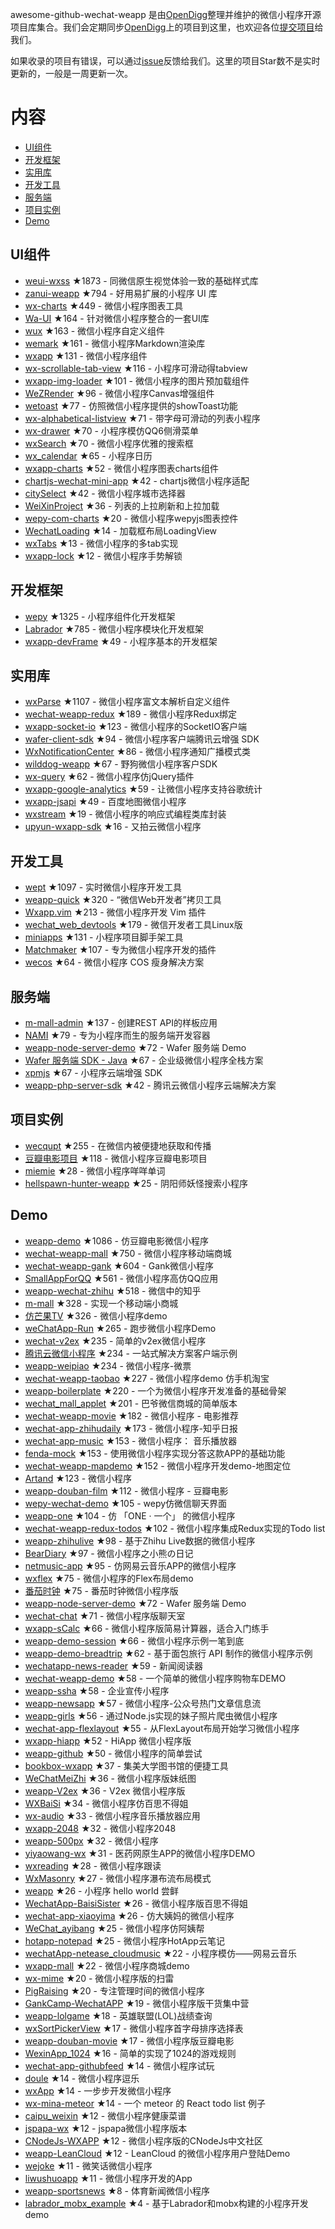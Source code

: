 awesome-github-wechat-weapp 是由[OpenDigg](http://www.opendigg.com/)整理并维护的微信小程序开源项目库集合。我们会定期同步[OpenDigg](http://www.opendigg.com/tags/wechat-app)上的项目到这里，也欢迎各位[提交项目](https://github.com/opendigg/opending-share-projects)给我们。 

如果收录的项目有错误，可以通过[issue](https://github.com/opendigg/awesome-github-wechat-weapp/issues)反馈给我们。这里的项目Star数不是实时更新的，一般是一周更新一次。 

# 内容 

- [UI组件](#UI组件) 
- [开发框架](#开发框架) 
- [实用库](#实用库) 
- [开发工具](#开发工具) 
- [服务端](#服务端) 
- [项目实例](#项目实例) 
- [Demo](#Demo) 

## UI组件 

- [weui-wxss](https://github.com/weui/weui-wxss) ★1873 - 同微信原生视觉体验一致的基础样式库 
- [zanui-weapp](https://github.com/youzan/zanui-weapp) ★794 - 好用易扩展的小程序 UI 库 
- [wx-charts](https://github.com/xiaolin3303/wx-charts) ★449 - 微信小程序图表工具 
- [Wa-UI](https://github.com/liujians/Wa-UI) ★164 - 针对微信小程序整合的一套UI库 
- [wux](https://github.com/skyvow/wux) ★163 - 微信小程序自定义组件 
- [wemark](https://github.com/TooBug/wemark) ★161 - 微信小程序Markdown渲染库 
- [wxapp](https://github.com/youzouzou/wxapp) ★131 - 微信小程序组件 
- [wx-scrollable-tab-view](https://github.com/zhongjie-chen/wx-scrollable-tab-view) ★116 - 小程序可滑动得tabview 
- [wxapp-img-loader](https://github.com/o2team/wxapp-img-loader) ★101 - 微信小程序的图片预加载组件 
- [WeZRender](https://github.com/guyoung/WeZRender) ★96 - 微信小程序Canvas增强组件 
- [wetoast](https://github.com/kiinlam/wetoast) ★77 - 仿照微信小程序提供的showToast功能 
- [wx-alphabetical-listview](https://github.com/zhongjie-chen/wx-alphabetical-listview) ★71 - 带字母可滑动的列表小程序 
- [wx-drawer](https://github.com/zhongjie-chen/wx-drawer) ★70 - 小程序模仿QQ6侧滑菜单 
- [wxSearch](https://github.com/icindy/wxSearch) ★70 - 微信小程序优雅的搜索框 
- [wx_calendar](https://github.com/treadpit/wx_calendar) ★65 - 小程序日历 
- [wxapp-charts](https://github.com/hawx1993/wxapp-charts) ★52 - 微信小程序图表charts组件 
- [chartjs-wechat-mini-app](https://github.com/xiabingwu/chartjs-wechat-mini-app) ★42 - chartjs微信小程序适配 
- [citySelect](https://github.com/chenjinxinlove/citySelect) ★42 - 微信小程序城市选择器 
- [WeiXinProject](https://github.com/lidong1665/WeiXinProject) ★36 - 列表的上拉刷新和上拉加载 
- [wepy-com-charts](https://github.com/CalvinHong/wepy-com-charts) ★20 - 微信小程序wepyjs图表控件 
- [WechatLoading](https://github.com/qq273681448/WechatLoading) ★14 - 加载框布局LoadingView 
- [wxTabs](https://github.com/hss01248/wxTabs) ★13 - 微信小程序的多tab实现 
- [wxapp-lock](https://github.com/demi520/wxapp-lock) ★12 - 微信小程序手势解锁 

## 开发框架 

- [wepy](https://github.com/wepyjs/wepy) ★1325 - 小程序组件化开发框架 
- [Labrador](https://github.com/maichong/labrador) ★785 - 微信小程序模块化开发框架 
- [wxapp-devFrame](https://github.com/hss01248/wxapp-devFrame) ★49 - 小程序基本的开发框架 

## 实用库 

- [wxParse](https://github.com/icindy/wxParse) ★1107 - 微信小程序富文本解析自定义组件 
- [wechat-weapp-redux](https://github.com/charleyw/wechat-weapp-redux) ★189 - 微信小程序Redux绑定 
- [wxapp-socket-io](https://github.com/fanweixiao/wxapp-socket-io) ★123 - 微信小程序的SocketIO客户端 
- [wafer-client-sdk](https://github.com/tencentyun/weapp-client-sdk) ★94 - 微信小程序客户端腾讯云增强 SDK 
- [WxNotificationCenter](https://github.com/icindy/WxNotificationCenter) ★86 - 微信小程序通知广播模式类 
- [wilddog-weapp](https://github.com/WildDogTeam/wilddog-weapp) ★67 - 野狗微信小程序客户SDK 
- [wx-query](https://github.com/stephenml/wx-query) ★62 - 微信小程序仿jQuery插件 
- [wxapp-google-analytics](https://github.com/rchunping/wxapp-google-analytics) ★59 - 让微信小程序支持谷歌统计 
- [wxapp-jsapi](https://github.com/baidumapapi/wxapp-jsapi) ★49 - 百度地图微信小程序 
- [wxstream](https://github.com/wpcfan/wxstream) ★19 - 微信小程序的响应式编程类库封装 
- [upyun-wxapp-sdk](https://github.com/upyun/upyun-wxapp-sdk) ★16 - 又拍云微信小程序 

## 开发工具 

- [wept](https://github.com/chemzqm/wept) ★1097 - 实时微信小程序开发工具 
- [weapp-quick](https://github.com/phodal/weapp-quick) ★320 - “微信Web开发者”拷贝工具 
- [Wxapp.vim](https://github.com/chemzqm/wxapp.vim) ★213 - 微信小程序开发 Vim 插件 
- [wechat_web_devtools](https://github.com/yuan1994/wechat_web_devtools) ★179 - 微信开发者工具Linux版 
- [miniapps](https://github.com/DDFE/miniapps) ★131 - 小程序项目脚手架工具 
- [Matchmaker](https://github.com/lypeer/Matchmaker) ★107 - 专为微信小程序开发的插件 
- [wecos](https://github.com/tencentyun/wecos) ★64 - 微信小程序 COS 瘦身解决方案 

## 服务端 

- [m-mall-admin](https://github.com/skyvow/m-mall-admin) ★137 - 创建REST API的样板应用 
- [NAMI](https://github.com/wodenwang/nami) ★79 - 专为小程序而生的服务端开发容器 
- [weapp-node-server-demo](https://github.com/tencentyun/weapp-node-server-demo) ★72 - Wafer 服务端 Demo 
- [Wafer 服务端 SDK - Java](https://github.com/tencentyun/weapp-java-server-sdk) ★67 - 企业级微信小程序全栈方案 
- [xpmjs](https://github.com/XpmJS/xpmjs) ★67 - 小程序云端增强 SDK 
- [weapp-php-server-sdk](https://github.com/tencentyun/weapp-php-server-sdk) ★42 - 腾讯云微信小程序云端解决方案 

## 项目实例 

- [wecqupt](https://github.com/lanshan-studio/wecqupt) ★255 - 在微信内被便捷地获取和传播 
- [豆瓣电影项目](https://github.com/songhaoreact/豆瓣电影项目) ★118 - 微信小程序豆瓣电影项目 
- [miemie](https://github.com/airingursb/miemie) ★28 - 微信小程序咩咩单词 
- [hellspawn-hunter-weapp](https://github.com/bluedazzle/hellspawn-hunter-weapp) ★25 - 阴阳师妖怪搜索小程序 

## Demo 

- [weapp-demo](https://github.com/zce/weapp-demo) ★1086 - 仿豆瓣电影微信小程序 
- [wechat-weapp-mall](https://github.com/liuxuanqiang/wechat-weapp-mall) ★750 - 微信小程序移动端商城 
- [wechat-weapp-gank](https://github.com/lypeer/wechat-weapp-gank) ★604 - Gank微信小程序 
- [SmallAppForQQ](https://github.com/xiehui999/SmallAppForQQ) ★561 - 微信小程序高仿QQ应用 
- [weapp-wechat-zhihu](https://github.com/RebeccaHanjw/weapp-wechat-zhihu) ★518 - 微信中的知乎 
- [m-mall](https://github.com/skyvow/m-mall) ★328 - 实现一个移动端小商城 
- [仿芒果TV](https://github.com/web-Marker/wechat-Development) ★326 - 微信小程序demo 
- [weChatApp-Run](https://github.com/alanwangmodify/weChatApp-Run) ★265 - 跑步微信小程序Demo 
- [wechat-v2ex](https://github.com/jectychen/wechat-v2ex) ★235 - 简单的v2ex微信小程序 
- [腾讯云微信小程序](https://github.com/tencentyun/weapp-client-demo) ★234 - 一站式解决方案客户端示例 
- [weapp-weipiao](https://github.com/wangmingjob/weapp-weipiao) ★234 - 微信小程序-微票 
- [wechat-weapp-taobao](https://github.com/ChangQing666/wechat-weapp-taobao) ★227 - 微信小程序demo 仿手机淘宝 
- [weapp-boilerplate](https://github.com/zce/weapp-boilerplate) ★220 - 一个为微信小程序开发准备的基础骨架 
- [wechat_mall_applet](https://github.com/bayetech/wechat_mall_applet) ★201 - 巴爷微信商城的简单版本 
- [wechat-weapp-movie](https://github.com/yesifeng/wechat-weapp-movie) ★182 - 微信小程序 - 电影推荐 
- [wechat-app-zhihudaily](https://github.com/myronliu347/wechat-app-zhihudaily) ★173 - 微信小程序-知乎日报 
- [wechat-app-music](https://github.com/eyasliu/wechat-app-music) ★153 - 微信小程序： 音乐播放器 
- [fenda-mock](https://github.com/davedavehong/fenda-mock) ★153 - 使用微信小程序实现分答这款APP的基础功能 
- [wechat-weapp-mapdemo](https://github.com/giscafer/wechat-weapp-mapdemo) ★152 - 微信小程序开发demo-地图定位 
- [Artand](https://github.com/SuperKieran/weapp-artand) ★123 - 微信小程序 
- [weapp-douban-film](https://github.com/hingsir/weapp-douban-film) ★112 - 微信小程序 - 豆瓣电影 
- [wepy-wechat-demo](https://github.com/wepyjs/wepy-wechat-demo) ★105 - wepy仿微信聊天界面 
- [weapp-one](https://github.com/ahonn/weapp-one) ★104 - 仿 「ONE · 一个」 的微信小程序 
- [wechat-weapp-redux-todos](https://github.com/charleyw/wechat-weapp-redux-todos) ★102 - 微信小程序集成Redux实现的Todo list 
- [weapp-zhihulive](https://github.com/dongweiming/weapp-zhihulive) ★98 - 基于Zhihu Live数据的微信小程序 
- [BearDiary](https://github.com/harveyqing/BearDiary) ★97 - 微信小程序之小熊の日记 
- [netmusic-app](https://github.com/sqaiyan/netmusic-app) ★95 - 仿网易云音乐APP的微信小程序 
- [wxflex](https://github.com/icindy/wxflex) ★75 - 微信小程序的Flex布局demo 
- [番茄时钟](https://github.com/kraaas/timer) ★75 - 番茄时钟微信小程序版 
- [weapp-node-server-demo](https://github.com/tencentyun/weapp-node-server-demo) ★72 - Wafer 服务端 Demo 
- [wechat-chat](https://github.com/ericzyh/wechat-chat) ★71 - 微信小程序版聊天室 
- [wxapp-sCalc](https://github.com/dunizb/wxapp-sCalc) ★66 - 微信小程序版简易计算器，适合入门练手 
- [weapp-demo-session](https://github.com/CFETeam/weapp-demo-session) ★66 - 微信小程序示例一笔到底 
- [weapp-demo-breadtrip](https://github.com/romoo/weapp-demo-breadtrip) ★62 - 基于面包旅行 API 制作的微信小程序示例 
- [wechatapp-news-reader](https://github.com/vace/wechatapp-news-reader) ★59 - 新闻阅读器 
- [wechat-weapp-demo](https://github.com/SeptemberMaples/wechat-weapp-demo) ★58 - 一个简单的微信小程序购物车DEMO 
- [weapp-ssha](https://github.com/yaoshanliang/weapp-ssha) ★58 - 企业宣传小程序
- [weapp-newsapp](https://github.com/hijiangtao/weapp-newsapp) ★57 - 微信小程序-公众号热门文章信息流 
- [weapp-girls](https://github.com/litt1e-p/weapp-girls) ★56 - 通过Node.js实现的妹子照片爬虫微信小程序 
- [wechat-app-flexlayout](https://github.com/hardog/wechat-app-flexlayout) ★55 - 从FlexLayout布局开始学习微信小程序 
- [wxapp-hiapp](https://github.com/BelinChung/wxapp-hiapp) ★52 - HiApp 微信小程序版 
- [weapp-github](https://github.com/zhengxiaowai/weapp-github) ★50 - 微信小程序的简单尝试 
- [bookbox-wxapp](https://github.com/ToadWoo/bookbox-wxapp) ★37 - 集美大学图书馆的便捷工具 
- [WeChatMeiZhi](https://github.com/brucevanfdm/WeChatMeiZhi) ★36 - 微信小程序版妹纸图 
- [weapp-V2ex](https://github.com/bestony/weapp-V2ex) ★36 - V2ex 微信小程序版 
- [WXBaiSi](https://github.com/SureZhangHW/WXBaiSi) ★34 - 微信小程序仿百思不得姐 
- [wx-audio](https://github.com/xingbofeng/wx-audio) ★33 - 微信小程序音乐播放器应用 
- [wxapp-2048](https://github.com/natee/wxapp-2048) ★32 - 微信小程序2048 
- [weapp-500px](https://github.com/fluency03/weapp-500px) ★32 - 微信小程序 
- [yiyaowang-wx](https://github.com/jiabinxu/yiyaowang-wx) ★31 - 医药网原生APP的微信小程序DEMO 
- [wxreading](https://github.com/gxmzjxk/wxreading) ★28 - 微信小程序跟读 
- [WxMasonry](https://github.com/icindy/WxMasonry) ★27 - 微信小程序瀑布流布局模式 
- [weapp](https://github.com/kunkun12/weapp) ★26 - 小程序 hello world 尝鲜 
- [WechatApp-BaisiSister](https://github.com/Symous/WechatApp-BaisiSister) ★26 - 微信小程序版百思不得姐 
- [wechat-app-xiaoyima](https://github.com/iamjs1/wechat-app-xiaoyima) ★26 - 仿大姨妈的微信小程序 
- [WeChat_ayibang](https://github.com/Sukura7/WeChat_ayibang) ★25 - 微信小程序仿阿姨帮 
- [hotapp-notepad](https://github.com/hotapp888/hotapp-notepad) ★25 - 微信小程序HotApp云笔记 
- [wechatApp-netease_cloudmusic](https://github.com/MengZhaoFly/wechatApp-netease_cloudmusic) ★22 - 小程序模仿——网易云音乐 
- [wxapp-mall](https://github.com/lin-xin/wxapp-mall) ★22 - 微信小程序商城demo 
- [wx-mime](https://github.com/jsongo/wx-mime) ★20 - 微信小程序版的扫雷 
- [PigRaising](https://github.com/SeaHub/PigRaising) ★20 - 专注管理时间的微信小程序 
- [GankCamp-WechatAPP](https://github.com/iwgang/GankCamp-WechatAPP) ★19 - 微信小程序版干货集中营 
- [weapp-lolgame](https://github.com/xiaowenxia/weapp-lolgame) ★18 - 英雄联盟(LOL)战绩查询 
- [wxSortPickerView](https://github.com/icindy/wxSortPickerView) ★17 - 微信小程序首字母排序选择表 
- [weapp-douban-movie](https://github.com/David-Guo/weapp-douban-movie) ★17 - 微信小程序版豆瓣电影 
- [WexinApp_1024](https://github.com/RedLove/WexinApp_1024) ★16 - 简单的实现了1024的游戏规则 
- [wechat-app-githubfeed](https://github.com/uniquexiaobai/wechat-app-githubfeed) ★14 - 微信小程序试玩 
- [doule](https://github.com/mkxiansheng/doule) ★14 - 微信小程序逗乐 
- [wxApp](https://github.com/Gavin-YYC/wxApp) ★14 - 一步步开发微信小程序 
- [wx-mina-meteor](https://github.com/leijing7/wx-mina-meteor) ★14 - 一个 meteor 的 React todo list 例子 
- [caipu_weixin](https://github.com/bestTao/caipu_weixin) ★12 - 微信小程序健康菜谱 
- [jspapa-wx](https://github.com/biggerV/jspapa-wx) ★12 - jspapa微信小程序版本 
- [CNodeJs-WXAPP](https://github.com/Shaman05/CNodeJs-WXAPP) ★12 - 微信小程序版的CNodeJs中文社区 
- [weapp-LeanCloud](https://github.com/bestony/weapp-LeanCloud) ★12 - LeanCloud 的微信小程序用户登陆Demo 
- [wejoke](https://github.com/zszdevelop/wejoke) ★11 - 微笑话微信小程序 
- [liwushuoapp](https://github.com/chongbenben/liwushuoapp) ★11 - 微信小程序开发的App 
- [weapp-sportsnews](https://github.com/havenxie/weapp-sportsnews) ★8 - 体育新闻微信小程序 
- [labrador_mobx_example](https://github.com/spacedragon/labrador_mobx_example) ★4 - 基于Labrador和mobx构建的小程序开发demo
